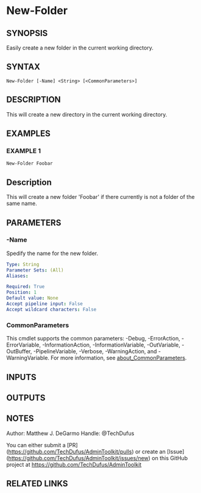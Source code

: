 # New-Folder

## SYNOPSIS
Easily create a new folder in the current working directory.

## SYNTAX

```
New-Folder [-Name] <String> [<CommonParameters>]
```

## DESCRIPTION
This will create a new directory in the current working directory.

## EXAMPLES

### EXAMPLE 1
```
New-Folder Foobar
```

Description
-----------
This will create a new folder 'Foobar' if there currently is not a folder of the same name.

## PARAMETERS

### -Name
Spedify the name for the new folder.

```yaml
Type: String
Parameter Sets: (All)
Aliases:

Required: True
Position: 1
Default value: None
Accept pipeline input: False
Accept wildcard characters: False
```

### CommonParameters
This cmdlet supports the common parameters: -Debug, -ErrorAction, -ErrorVariable, -InformationAction, -InformationVariable, -OutVariable, -OutBuffer, -PipelineVariable, -Verbose, -WarningAction, and -WarningVariable. For more information, see [about_CommonParameters](http://go.microsoft.com/fwlink/?LinkID=113216).

## INPUTS

## OUTPUTS

## NOTES
Author: Matthew J.
DeGarmo
Handle: @TechDufus

You can either submit a \[PR\](https://github.com/TechDufus/AdminToolkit/pulls)
    or create an \[Issue\](https://github.com/TechDufus/AdminToolkit/issues/new)
    on this GitHub project at https://github.com/TechDufus/AdminToolkit

## RELATED LINKS
